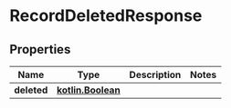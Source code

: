 # RecordDeletedResponse

## Properties
Name | Type | Description | Notes
------------ | ------------- | ------------- | -------------
**deleted** | [**kotlin.Boolean**](.md) |  | 

